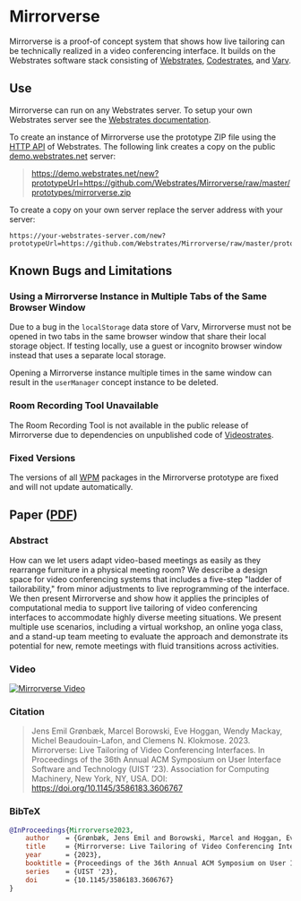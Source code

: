 # Mirrorverse

Mirrorverse is a proof-of concept system that shows how live tailoring can be technically
realized in a video conferencing interface. It builds on the Webstrates software stack consisting of [Webstrates](https://webstrates.net/), [Codestrates](https://codestrates.projects.cavi.au.dk/), and [Varv](https://varv.projects.cavi.au.dk/).



## Use

Mirrorverse can run on any Webstrates server. To setup your own Webstrates server see the [Webstrates documentation](https://webstrates.github.io/gettingstarted/installation.html).

To create an instance of Mirrorverse use the prototype ZIP file using the [HTTP API](https://webstrates.github.io/userguide/http-api.html) of Webstrates. The following link creates a copy on the public [demo.webstrates.net](https://demo.webstrates.net/) server:

> https://demo.webstrates.net/new?prototypeUrl=https://github.com/Webstrates/Mirrorverse/raw/master/prototypes/mirrorverse.zip

To create a copy on your own server replace the server address with your server:

```
https://your-webstrates-server.com/new?prototypeUrl=https://github.com/Webstrates/Mirrorverse/raw/master/prototypes/mirrorverse.zip
```




## Known Bugs and Limitations

### Using a Mirrorverse Instance in Multiple Tabs of the Same Browser Window

Due to a bug in the `localStorage` data store of Varv, Mirrorverse must not be opened in two tabs in the same browser window that share their local storage object. If testing locally, use a guest or incognito browser window instead that uses a separate local storage.

Opening a Mirrorverse instance multiple times in the same window can result in the `userManager` concept instance to be deleted.


### Room Recording Tool Unavailable

The Room Recording Tool is not available in the public release of Mirrorverse due to dependencies on unpublished code of [Videostrates](https://videostrates.projects.cavi.au.dk/).


### Fixed Versions

The versions of all [WPM](https://github.com/Webstrates/WPM) packages in the Mirrorverse prototype are fixed and will not update automatically.



## Paper ([PDF](https://pure.au.dk/portal/files/335560667/Mirrorverse_UIST_2023_authorversion.pdf))

### Abstract

How can we let users adapt video-based meetings as easily as they rearrange furniture in a physical meeting room? We describe a design space for video conferencing systems that includes a five-step "ladder of tailorability," from minor adjustments to live reprogramming of the interface. We then present Mirrorverse and show how it applies the principles of computational media to support live tailoring of video conferencing interfaces to accommodate highly diverse meeting situations. We present multiple use scenarios, including a virtual workshop, an online yoga class, and a stand-up team meeting to evaluate the approach and demonstrate its potential for new, remote meetings with fluid transitions across activities.


### Video

[![Mirrorverse Video](https://img.youtube.com/vi/ATAgvKrWZxg/0.jpg)](https://www.youtube.com/watch?v=ATAgvKrWZxg)



### Citation

> Jens Emil Grønbæk, Marcel Borowski, Eve Hoggan, Wendy Mackay, Michel Beaudouin-Lafon, and Clemens N. Klokmose. 2023. Mirrorverse: Live Tailoring of Video Conferencing Interfaces. In Proceedings of the 36th Annual ACM Symposium on User Interface Software and Technology (UIST ’23). Association for Computing Machinery, New York, NY, USA. DOI: https://doi.org/10.1145/3586183.3606767


### BibTeX

```BibTeX
@InProceedings{Mirrorverse2023,
    author    = {Grønbæk, Jens Emil and Borowski, Marcel and Hoggan, Eve and Mackay, Wendy and Beaudouin-Lafon, Michel and Klokmose, Clemens N.},
    title     = {Mirrorverse: Live Tailoring of Video Conferencing Interfaces},
    year      = {2023},
    booktitle = {Proceedings of the 36th Annual ACM Symposium on User Interface Software and Technology},
    series    = {UIST '23},
    doi       = {10.1145/3586183.3606767}
}
```
